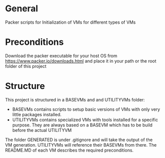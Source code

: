# General
Packer scripts for Initialization of VMs for different types of VMs

# Preconditions
Download the packer executable for your host OS from https://www.packer.io/downloads.html and place it in your path or the root folder of this project

# Structure
This project is structured in a BASEVMs and and UTILITYVMs folder:
- BASEVMs contains scripts to setup basic versions of VMs with only very little packages installed.
- UTILITYVMs contains specialized VMs with tools installed for a specific purpose. They are always based on a BASEVM which has to be build before the actual UTILITYVM

The folder GENERATED is under .gitignore and will take the output of the VM generation. UTILITYVMs will reference their BASEVMs from there. The README.MD of each VM describes the required preconditions.

